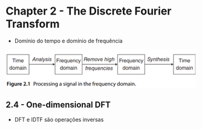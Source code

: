# Chapter 2 - The Discrete Fourier Transform

- Domínio do tempo e domínio de frequência

![Processo de análise e síntese de um sinal](image-3.png)

## 2.4 - One-dimensional DFT

- DFT e IDTF são operações inversas


